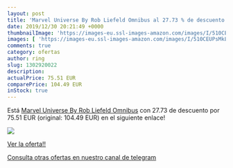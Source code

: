 ```yaml
---
layout: post
title: 'Marvel Universe By Rob Liefeld Omnibus al 27.73 % de descuento'
date: 2019/12/30 20:21:49 +0000
thumbnailImage: 'https://images-eu.ssl-images-amazon.com/images/I/510CEUPsMkL._SL200_.jpg'
images: [ 'https://images-eu.ssl-images-amazon.com/images/I/510CEUPsMkL._SL200_.jpg' ]
comments: true
category: ofertas
author: ring
slug: 1302920022
description:
actualPrice: 75.51 EUR
comparePrice: 104.49 EUR
inStock: true
---
```


Está [Marvel Universe By Rob Liefeld Omnibus](https://www.amazon.com/dp/1302920022/?tag=redken08-20) con 27.73 de descuento por 75.51 EUR (original: 104.49 EUR) en el siguiente enlace!

[![](https://images-eu.ssl-images-amazon.com/images/I/510CEUPsMkL._SL200_.jpg)](https://www.amazon.com/dp/1302920022/?tag=redken08-20)

[Ver la oferta!!](https://www.amazon.com/dp/1302920022/?tag=redken08-20)

[Consulta otras ofertas en nuestro canal de telegram](https://t.me/s/ofertas25)
